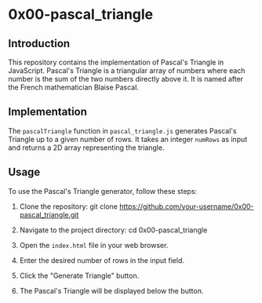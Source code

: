 # 0x00-pascal_triangle

## Introduction
This repository contains the implementation of Pascal's Triangle in JavaScript. Pascal's Triangle is a triangular array of numbers where each number is the sum of the two numbers directly above it. It is named after the French mathematician Blaise Pascal.

## Implementation
The `pascalTriangle` function in `pascal_triangle.js` generates Pascal's Triangle up to a given number of rows. It takes an integer `numRows` as input and returns a 2D array representing the triangle.

## Usage
To use the Pascal's Triangle generator, follow these steps:

1. Clone the repository:
git clone https://github.com/your-username/0x00-pascal_triangle.git

2. Navigate to the project directory:
cd 0x00-pascal_triangle

3. Open the `index.html` file in your web browser.

4. Enter the desired number of rows in the input field.

5. Click the "Generate Triangle" button.

6. The Pascal's Triangle will be displayed below the button.
    
